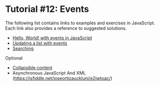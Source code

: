 # Tutorial #12: Events
The following list contains links to examples and exercises in JavaScript. Each link also provides a reference to suggested solutions.

- [Hello, World! with events in JavaScript](https://jsfiddle.net/joseortiz/Lzj2etaf/)
- [Updating a list with events](https://jsfiddle.net/joseortiz/6uspdxoz/)
- [Searching](https://jsfiddle.net/joseortizauckluni/co7nzyL1/)

Optional

- [Collapsible content](https://jsfiddle.net/joseortizauckluni/cufjL6p8/)
- Asynchronous JavaScript And XML (https://jsfiddle.net/joseortizauckluni/e2jwtoac/) 

